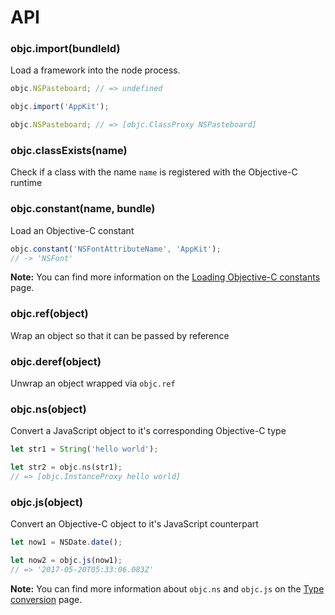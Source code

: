 # API

### objc.import(bundleId)
Load a framework into the node process.

```js
objc.NSPasteboard; // => undefined

objc.import('AppKit');

objc.NSPasteboard; // => [objc.ClassProxy NSPasteboard]
```

### objc.classExists(name)
Check if a class with the name `name` is registered with the Objective-C runtime

### objc.constant(name, bundle)
Load an Objective-C constant
```js
objc.constant('NSFontAttributeName', 'AppKit');
// -> 'NSFont'
```

**Note:** You can find more information on the [Loading Objective-C constants](https://lukaskollmer.github.io/objc/loading-objc-constants.html) page.


### objc.ref(object)
Wrap an object so that it can be passed by reference

### objc.deref(object)
Unwrap an object wrapped via `objc.ref`

### objc.ns(object)
Convert a JavaScript object to it's corresponding Objective-C type
```js
let str1 = String('hello world');

let str2 = objc.ns(str1);
// => [objc.InstanceProxy hello world]
```

### objc.js(object)
Convert an Objective-C object to it's JavaScript counterpart
```js
let now1 = NSDate.date();

let now2 = objc.js(now1);
// => '2017-05-20T05:33:06.083Z'
```

**Note:** You can find more information about `objc.ns` and `objc.js` on the [Type conversion](https://lukaskollmer.github.io/objc/type-conversion.html) page.
